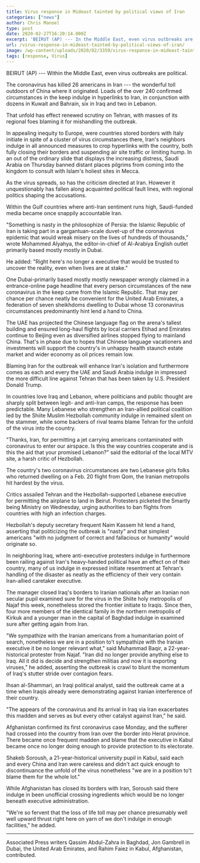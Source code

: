 ```yaml
---
title: Virus response in Mideast tainted by political views of Iran
categories: ["news"]
author: Chris Manoel
type: post
date: 2020-02-27T16:20:14.000Z
excerpt: 'BEIRUT (AP) --- In the Middle East, even virus outbreaks are political. The coronavirus has killed 26 people in Iran -- the highest toll outside of China where it originated. Many of the over 240 confirmed cases in the region have links to Iran, including dozens in Kuwait and Bahrain, six in Iraq and two&hellip;'
url: /virus-response-in-mideast-tainted-by-political-views-of-iran/
image: /wp-content/uploads/2020/02/3359/virus-response-in-mideast-tainted-by-political-views-of-iran.jpg
tags: [response, Virus]
---
```


BEIRUT (AP) --- Within the Middle East, even virus outbreaks are political.

The coronavirus has killed 26 americans in Iran --- the wonderful toll outdoors of China where it originated. Loads of the over 240 confirmed circumstances in the keep indulge in hyperlinks to Iran, in conjunction with dozens in Kuwait and Bahrain, six in Iraq and two in Lebanon.

That unfold has effect renewed scrutiny on Tehran, with masses of its regional foes blaming it for mishandling the outbreak.

In appealing inequity to Europe, were countries stored borders with Italy initiate in spite of a cluster of virus circumstances there, Iran's neighbors indulge in all announced measures to crop hyperlinks with the country, both fully closing their borders and suspending air site traffic or limiting hump. In an out of the ordinary slide that displays the increasing distress, Saudi Arabia on Thursday banned distant places pilgrims from coming into the kingdom to consult with Islam's holiest sites in Mecca.

As the virus spreads, so has the criticism directed at Iran. However it unquestionably has fallen along acquainted political fault lines, with regional politics shaping the accusations.

Within the Gulf countries where anti-Iran sentiment runs high, Saudi-funded media became once snappily accountable Iran.

"Something is nasty in the philosophize of Persia: the Islamic Republic of Iran is taking part in a gargantuan-scale duvet-up of the coronavirus epidemic that would wreak misery on the lives of hundreds of thousands," wrote Mohammed Alyahya, the editor-in-chief of Al-Arabiya English outlet primarily based mostly mostly in Dubai.

He added: "Right here's no longer a executive that would be trusted to uncover the reality, even when lives are at stake."

One Dubai-primarily based mostly mostly newspaper wrongly claimed in a entrance-online page headline that every person circumstances of the new coronavirus in the keep came from the Islamic Republic. That may per chance per chance neatly be convenient for the United Arab Emirates, a federation of seven sheikhdoms dwelling to Dubai whose 13 coronavirus circumstances predominantly hint lend a hand to China.

The UAE has projected the Chinese language flag on the arena's tallest building and ensured long-haul flights by local carriers Etihad and Emirates continue to Beijing even as diversified airlines stopped flying to mainland China. That's in phase due to hopes that Chinese language vacationers and investments will support the country's in unhappy health staunch estate market and wider economy as oil prices remain low.

Blaming Iran for the outbreak will enhance Iran's isolation and furthermore comes as each and every the UAE and Saudi Arabia indulge in impressed the more difficult line against Tehran that has been taken by U.S. President Donald Trump.

In countries love Iraq and Lebanon, where politicians and public thought are sharply split between legit- and anti-Iran camps, the response has been predictable. Many Lebanese who strengthen an Iran-allied political coalition led by the Shiite Muslim Hezbollah community indulge in remained silent on the stammer, while some backers of rival teams blame Tehran for the unfold of the virus into the country.

"Thanks, Iran, for permitting a jet carrying americans contaminated with coronavirus to enter our airspace. Is this the way countries cooperate and is this the aid that your promised Lebanon?" said the editorial of the local MTV site, a harsh critic of Hezbollah.

The country's two coronavirus circumstances are two Lebanese girls folks who returned dwelling on a Feb. 20 flight from Qom, the Iranian metropolis hit hardest by the virus.

Critics assailed Tehran and the Hezbollah-supported Lebanese executive for permitting the airplane to land in Beirut. Protesters picketed the Smartly being Ministry on Wednesday, urging authorities to ban flights from countries with high an infection charges.

Hezbollah's deputy secretary frequent Naim Kassem hit lend a hand, asserting that politicizing the outbreak is "nasty" and that simplest americans "with no judgment of correct and fallacious or humanity" would originate so.

In neighboring Iraq, where anti-executive protesters indulge in furthermore been railing against Iran's heavy-handed political have an effect on of their country, many of us indulge in expressed initiate resentment at Tehran's handling of the disaster as neatly as the efficiency of their very contain Iran-allied caretaker executive.

The manager closed Iraq's borders to Iranian nationals after an Iranian non secular pupil examined sure for the virus in the Shiite holy metropolis of Najaf this week, nonetheless stored the frontier initiate to Iraqis. Since then, four more members of the identical family in the northern metropolis of Kirkuk and a younger man in the capital of Baghdad indulge in examined sure after getting again from Iran.

"We sympathize with the Iranian americans from a humanitarian point of search, nonetheless we are in a position to't sympathize with the Iranian executive it be no longer relevant what," said Muhammad Baqir, a 22-year-historical protester from Najaf. "Iran did no longer provide anything else to Iraq. All it did is decide and strengthen militias and now it is exporting viruses," he added, asserting the outbreak is crawl to blunt the momentum of Iraq's stutter stride over contagion fears.

Ihsan al-Shammari, an Iraqi political analyst, said the outbreak came at a time when Iraqis already were demonstrating against Iranian interference of their country.

"The appears of the coronavirus and its arrival in Iraq via Iran exacerbates this madden and serves as but every other catalyst against Iran," he said.

Afghanistan confirmed its first coronavirus case Monday, and the sufferer had crossed into the country from Iran over the border into Herat province. There became once frequent madden and blame that the executive in Kabul became once no longer doing enough to provide protection to its electorate.

Shakeb Soroush, a 21-year-historical university pupil in Kabul, said each and every China and Iran were careless and didn't act quick enough to discontinuance the unfold of the virus nonetheless "we are in a position to't blame them for the whole lot."

While Afghanistan has closed its borders with Iran, Soroush said there indulge in been unofficial crossing ingredients which would be no longer beneath executive administration.

"We're so fervent that the loss of life toll may per chance presumably well well upward thrust right here on yarn of we don't indulge in enough facilities," he added.

* * *

Associated Press writers Qassim Abdul-Zahra in Baghdad, Jon Gambrell in Dubai, the United Arab Emirates, and Rahim Faiez in Kabul, Afghanistan, contributed.
